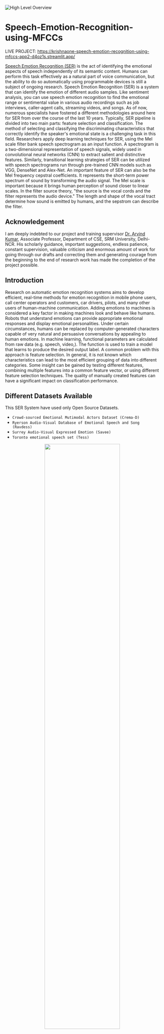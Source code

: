 ![High Level Overview](images/SERs.png)
# Speech-Emotion-Recognition-using-MFCCs

LIVE PROJECT: https://krishnaone-speech-emotion-recognition-using-mfccs-app2-d4oz1s.streamlit.app/

[Speech Emotion Recognition (SER)](https://krishnaone-speech-emotion-recognition-using-mfccs-app2-d4oz1s.streamlit.app/) is the act of identifying the emotional aspects of speech independently of its semantic content. Humans can perform this task effectively as a natural part of voice communication, but the ability to do so automatically using programmable devices is still a subject of ongoing research. Speech Emotion Recognition (SER) is a system that can identify the emotion of different audio samples. Like sentiment analysis, you can use speech emotion recognition to find the emotional range or sentimental value in various audio recordings such as job interviews, caller-agent calls, streaming videos, and songs. As of now, numerous specialists have fostered a different methodologies around here for SER from over the course of the last 10 years. Typically, SER pipeline is divided into two main parts: feature selection and classification. The method of selecting and classifying the discriminating characteristics that correctly identify the speaker's emotional state is a challenging task in this field. Researchers apply deep learning techniques for SER, using the Mel scale filter bank speech spectrogram as an input function. A spectrogram is a two-dimensional representation of speech signals, widely used in convolutional neural networks (CNN) to extract salient and distinctive features. Similarly, transitional learning strategies of SER can be utilized with speech spectrograms run through pre-trained CNN models such as VGG, DenseNet and Alex-Net. An important feature of SER can also be the Mel frequency cepstral coefficients. It represents the short-term power spectrum of sound by transforming the audio signal. The Mel scale is important because it brings human perception of sound closer to linear scales. In the filter source theory, "the source is the vocal cords and the filter represents the audio device." The length and shape of the vocal tract determine how sound is emitted by humans, and the sepstrom can describe the filter.

## Acknowledgement

I am deeply indebted to our project and training supervisor [Dr. Arvind Kumar](https://www.linkedin.com/in/dr-arvind-kumar-05a14136/), Associate Professor, Department of CSE, SRM University, Delhi-NCR. His scholarly guidance, important suggestions, endless patience, constant supervision, valuable criticism and enormous amount of work for going through our drafts and correcting them and generating courage from the beginning to the end of research work has made the completion of the project possible.

## Introduction

Research on automatic emotion recognition systems aims to develop efficient, real-time methods for emotion recognition in mobile phone users, call center operators and customers, car drivers, pilots, and many other users of human-machine communication. Adding emotions to machines is considered a key factor in making machines look and behave like humans. Robots that understand emotions can provide appropriate emotional responses and display emotional personalities. Under certain circumstances, humans can be replaced by computer-generated characters capable of very natural and persuasive conversations by appealing to human emotions. In machine learning, functional parameters are calculated from raw data (e.g. speech, video,). The function is used to train a model that learns to produce the desired output label. A common problem with this approach is feature selection. In general, it is not known which characteristics can lead to the most efficient grouping of data into different categories. Some insight can be gained by testing different features, combining multiple features into a common feature vector, or using different feature selection techniques. The quality of manually created features can have a significant impact on classification performance.

## Different Datasets Available

This SER System have used only Open Source Datasets. 
- `Crowd-sourced Emotional Mutimodal Actors Dataset (Crema-D)`
- `Ryerson Audio-Visual Database of Emotional Speech and Song (Ravdess)`
- `Surrey Audio-Visual Expressed Emotion (Savee)` 
- `Toronto emotional speech set (Tess)`

<p align="center">
    <img width="70%" src="images/Dataset.png">
</p>

Some Additional Datasets used for performing EDA are:
1) https://github.com/soerenab/AudioMNIST
2) https://groups.csail.mit.edu/sls/downloads/flickraudio/downloads/flickr_audio.tar.gz 
3) https://keithito.com/LJ-Speech-Dataset/
4) https://github.com/microsoft/MS-SNSD
5) https://www.kaggle.com/datasets/rtatman/speech-accent-archive/versions/1

## Exploratory Data Analysis of Datasets

Discovery data analysis is the critical process of conducting preliminary investigations of data to discover patterns, detect anomalies, test hypotheses, and validate assumptions using summary statistics and graphical representations.
EDA is all about making sense of raw data.

<p align="center">
    <img width="70%" src="images/EDA.png">
</p>

## Result of Combining Datasets

<p align="center">
    <img width="75%" src="images/Combineddatasets.png">
</p>


## Convolutional Neural Network(CNN)

The construction of a convolutional neural network is a multi-layered feed-forward neural network, made by assembling many unseen layers on top of each other in a particular order. It is the sequential design that give permission to CNN to learn hierarchical attributes. In CNN, some of them followed by grouping layers and hidden layers are typically convolutional layers followed by activation layers. The pre-processing needed in a ConvNet is kindred to that of the related pattern of neurons in the human brain and was motivated by the organization of the Visual Cortex.

<p align="center">
    <img width="50%" src="images/CNN.jpg">
</p>


## Baseline CNN model for MFCCs

MFCCS stands for mel- frequency cepstrum coefficients. 

<p align="center">
    <img src="images/Baseline.png">
</p>

## Formulae of Cepstrum
<p align="center">
    <img width="50%" src="images/F1.jpg">
</p>



Basically, it converts a sound wave into an absolute form and generates a logarithm, which you can use to determine a signal's frequency and magnitude, and also examine periodicities and general trends. Finally, we performed an inverse transform to get the general spectrum of the signal (Quefrency VS Magnitude).

Speech = Convolution of vocal tract frequency response and Glottal pulse.
We are mostly interested in the Vocal tract, which contains the main knowledge that helps us understand our data (formants), and therefore we're looking for a way to seperate the Vocal tract from the Speech wave without having the Glottal pulse as well. We do that by applying a logarithm on the amplitude (audio is perceived logarithmically and not linearly),mel-scaling, and then a transformation (Discrete cosine transform).

Our result - the waves coefficients (MFCCS)

## Workflow of MFCCs

<p align="center">
    <img width="50%" src="images/MFCCs.jpg">
</p>

## Our Approach to Speech Emotion Recognition


The speech emotion recognition pipeline was built the following way :


- `1) Voice recording`

- `2) Audio signal discretization`

- `3) Log-mel-spectrogram extraction`

- `4) Split spectrogram using a rolling window`

- `5) Make a prediction using our pre-trained model`

The first term we’re going to talk about is the Sound Wave. Sound could be defined as a mechanical disturbance that propagates through an elastic material medium, such as air. It propagates in longitudinal waves (hence the term ‘Sound Waves’) and consists of alternating compressions and rarefactions, or regions of high pressure and low pressure, moving at a certain speed. The way our bodies able to create Sound Waves originates in our Glottal Pulse, which manipulates the folds of our vocal cords when we’re speaking. That is obviously very helpful for generating sounds but wouldn’t be enough to actually make sense of them, let alone communicate with each other. To accomplish that, we have our Vocal Tract.

The Vocal Tract is a term that describes a system of different organs in our mouth and throat- Nasal cavity, the tip of the tongue, teeth, soft palate and more. The goal of this system is to serve as a filter to our Glottal Pulse in a way that makes sense of the different sounds we’re generating. To make things easier, we can say that our speech is a result of the different movements and manipulations we’re applying on our Glottal Pulse using our Vocal Tract.

We have categorized Audios on 7 parameters as shown below:
<p align="center">
    <img src="images/emotions.png">
</p>


## Comparision of Research Papers on Speech Emotion Recognition

<p align="center">
    <img src="images/R1.png">
</p>

<p align="center">
    <img src="images/R2.png">
</p>

<p align="center">
    <img src="images/R3.png">
</p>

<p align="center">
    <img src="images/R4.png">
</p>

<div dir="rtl">[IEEE September 4, 2019] R. A. Khalil et al.: SER Using Deep Learning Techniques: A Review</div>


